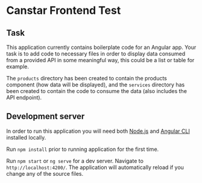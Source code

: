 # Canstar Frontend Test

## Task

This application currently contains boilerplate code for an Angular app. Your task is to add code to necessary files in order to display data consumed from a provided API in some 
meaningful way, this could be a list or table for example. 

The `products` directory has been created to contain the products component (how data will be displayed), and the `services` directory has been created to contain the code to 
consume the data (also includes the API endpoint).

## Development server 

In order to run this application you will need both [Node.js](https://nodejs.org/en/) and [Angular CLI](https://angular.io/cli) installed locally.

Run `npm install` prior to running application for the first time.

Run `npm start` or `ng serve` for a dev server. Navigate to `http://localhost:4200/`. The application will automatically reload if you change any of the source files.
